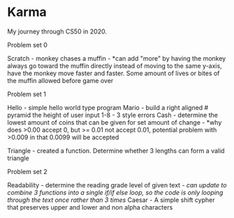 # Karma
My journey through CS50 in 2020.

Problem set 0
 
 Scratch - monkey chases a muffin - *can add "more" by having the monkey always go toward the muffin directly instead of moving to the same y-axis, have the monkey move faster and faster. Some amount of lives or bites of the muffin allowed before game over 

Problem set 1

  Hello - simple hello world type program
  Mario - build a right aligned # pyramid the height of user input 1-8 - 3 style errors
  Cash - determine the lowest amount of coins that can be given for set amount of change - *why does >0.00 accept 0, but >= 0.01 not accept 0.01, potential problem with >0.009 in that 0.0099 will be accepted

Triangle - created a function. Determine whether 3 lengths can form a valid triangle

Problem set 2

 Readability - determine the reading grade level of given text - *can update to combine 3 functions into a single if/if else loop, so the code is only looping through the text once rather than 3 times*
Caesar - A simple shift cypher that preserves upper and lower and non alpha characters

 
